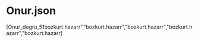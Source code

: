 # Onur.json
[Onur_dogru_51bozkurt.hazarr","bozkurt.hazarr","bozkurt.hazarr","bozkurt.hazarr","bozkurt.hazarr]
